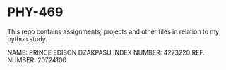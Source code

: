 # PHY-469
This repo contains assignments, projects and other files in relation to my python study.

NAME: PRINCE EDISON DZAKPASU
INDEX NUMBER: 4273220
REF. NUMBER: 20724100
